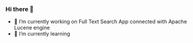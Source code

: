 ### Hi there 👋

- 🔭 I’m currently working on Full Text Search App connected with Apache Lucene engine
- 🌱 I’m currently learning <a href="https://img.shields.io/badge/c%23-%23239120.svg?style=for-the-badge&logo=csharp&logoColor=white"></a>
  
<!-- - 👯 I’m looking to collaborate on ...
- 🤔 I’m looking for help with ...
- 💬 Ask me about ...
- 📫 How to reach me: ...
- 😄 Pronouns: ...
- ⚡ Fun fact: ...
-->

